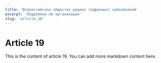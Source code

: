 ```yaml
---
title: 'Всероссийское общество редких (орфанных) заболеваний'
excerpt: 'Подробнее об организации'
slug: 'article_18'
---
```


# Article 19

This is the content of article 19. You can add more markdown content here.
